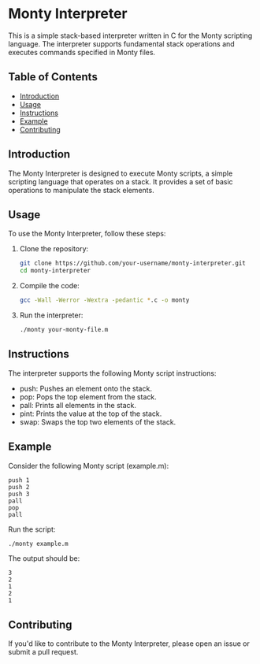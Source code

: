 # Monty Interpreter

This is a simple stack-based interpreter written in C for the Monty scripting language. The interpreter supports fundamental stack operations and executes commands specified in Monty files.

## Table of Contents

- [Introduction](#introduction)
- [Usage](#usage)
- [Instructions](#instructions)
- [Example](#example)
- [Contributing](#contributing)

## Introduction

The Monty Interpreter is designed to execute Monty scripts, a simple scripting language that operates on a stack. It provides a set of basic operations to manipulate the stack elements.

## Usage

To use the Monty Interpreter, follow these steps:

1. Clone the repository:
   ```bash
   git clone https://github.com/your-username/monty-interpreter.git
   cd monty-interpreter
   ```
2. Compile the code:
    ```bash
    gcc -Wall -Werror -Wextra -pedantic *.c -o monty
    ```
3. Run the interpreter:
    ```bash
    ./monty your-monty-file.m
    ```

## Instructions
The interpreter supports the following Monty script instructions:

- push: Pushes an element onto the stack.
- pop: Pops the top element from the stack.
- pall: Prints all elements in the stack.
- pint: Prints the value at the top of the stack.
- swap: Swaps the top two elements of the stack.

## Example
Consider the following Monty script (example.m):
```
push 1
push 2
push 3
pall
pop
pall
```
Run the script:
```bash
./monty example.m
```

The output should be:
```
3
2
1
2
1
```

## Contributing
If you'd like to contribute to the Monty Interpreter, please open an issue or submit a pull request.
